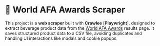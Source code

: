 # 🥃 World AFA Awards Scraper

This project is a **web scraper** built with **Crawlee** [**Playwright**], designed to extract beverage product data from the [World AFA Awards](https://worldafawards.com/results/2025) results page. It saves structured product data to a CSV file, avoiding duplicates and handling UI interactions like modals and cookie popups.